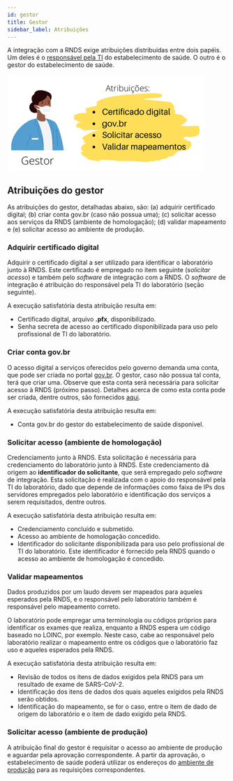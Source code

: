 ```yaml
---
id: gestor
title: Gestor
sidebar_label: Atribuições
---
```


A integração com a RNDS exige atribuições distribuídas entre dois
papéis. Um deles é o [responsável pela TI](../ti/ti) do estabelecimento de saúde. O outro é o gestor do estabelecimento de saúde.

![img](../../../static/img/gestor.png)

## Atribuições do gestor

As atribuições do gestor, detalhadas abaixo, são:
(a) adquirir certificado digital; (b) criar conta gov.br (caso não possua uma); (c) solicitar acesso aos serviços da RNDS (ambiente de homologação); (d) validar mapeamento e (e) solicitar acesso ao ambiente de produção.

### Adquirir certificado digital

Adquirir o certificado digital a ser utilizado para identificar o laboratório junto à RNDS. Este certificado é empregado no item seguinte (_solicitar acesso_) e também pelo _software_ de integração com a RNDS. O _software_ de integração é atribuição do responsável pela TI do laboratório (seção seguinte).

A execução satisfatória desta atribuição resulta em:

- Certificado digital, arquivo **.pfx**, disponibilizado.
- Senha secreta de acesso ao certificado disponibilizada para uso pelo profissional de TI do laboratório.

### Criar conta gov.br

O acesso digital a serviços oferecidos pelo governo demanda uma conta,
que pode ser criada no portal [gov.br](https://acesso.gov.br). O gestor,
caso não possua tal conta, terá que criar uma. Observe que esta conta será
necessária para solicitar acesso à RNDS (próximo passo). Detalhes acerca de
como esta conta pode ser criada, dentre outros, são fornecidos
[aqui](./gov.br.md).

A execução satisfatória desta atribuição resulta em:

- Conta gov.br do gestor do estabelecimento de saúde disponível.

### Solicitar acesso (ambiente de homologação)

Credenciamento junto à RNDS. Esta solicitação é necessária para credenciamento do laboratório junto à RNDS. Este credenciamento dá origem
ao **identificador do solicitante**, que será empregado pelo _software_ de integração. Esta solicitação é realizada com o apoio do responsável pela TI do laboratório, dado que depende de informações como faixa de IPs dos
servidores empregados pelo laboratório e identificação dos serviços a serem requisitados, dentre outros.

A execução satisfatória desta atribuição resulta em:

- Credenciamento concluído e submetido.
- Acesso ao ambiente de homologação concedido.
- Identificador do solicitante disponibilizada para uso pelo profissional de TI do laboratório. Este identificador é fornecido pela RNDS quando o acesso ao ambiente de homologação é concedido.

### Validar mapeamentos

Dados produzidos por um laudo devem ser mapeados para aqueles esperados pela RNDS, e o responsável pelo laboratório também é responsável pelo mapeamento correto.

O laboratório pode empregar uma terminologia ou códigos próprios para identificar os exames que realiza, enquanto a RNDS espera um código baseado no LOINC, por exemplo. Neste caso, cabe ao responsável pelo laboratório realizar o mapeamento entre os códigos que o laboratório faz uso e aqueles esperados pela RNDS.

A execução satisfatória desta atribuição resulta em:

- Revisão de todos os itens de dados exigidos pela RNDS para um resultado de exame de SARS-CoV-2.
- Identificação dos itens de dados dos quais aqueles exigidos pela RNDS serão obtidos.
- Identificação do mapeamento, se for o caso, entre o item de dado de origem do laboratório e o item de dado exigido pela RNDS.

### Solicitar acesso (ambiente de produção)

A atribuição final do gestor é requisitar o acesso ao ambiente de
produção e aguardar pela aprovação correspondente. A partir da aprovação, o estabelecimento de saúde poderá utilizar os endereços do [ambiente de produção](../rnds/ambientes) para as requisições correspondentes.
